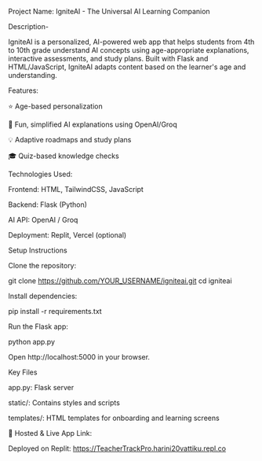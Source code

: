 

Project Name: IgniteAI - The Universal AI Learning Companion

Description-

IgniteAI is a personalized, AI-powered web app that helps students from 4th to 10th grade understand AI concepts using age-appropriate explanations, interactive assessments, and study plans. Built with Flask and HTML/JavaScript, IgniteAI adapts content based on the learner's age and understanding.

Features:

⭐ Age-based personalization

🧠 Fun, simplified AI explanations using OpenAI/Groq

💡 Adaptive roadmaps and study plans

🎓 Quiz-based knowledge checks

Technologies Used:

Frontend: HTML, TailwindCSS, JavaScript

Backend: Flask (Python)

AI API: OpenAI / Groq

Deployment: Replit, Vercel (optional)

Setup Instructions

Clone the repository:

git clone https://github.com/YOUR_USERNAME/igniteai.git
cd igniteai

Install dependencies:

pip install -r requirements.txt

Run the Flask app:

python app.py

Open http://localhost:5000 in your browser.

Key Files

app.py: Flask server

static/: Contains styles and scripts

templates/: HTML templates for onboarding and learning screens

🏡 Hosted & Live App Link:

Deployed on Replit: https://TeacherTrackPro.harini20vattiku.repl.co
